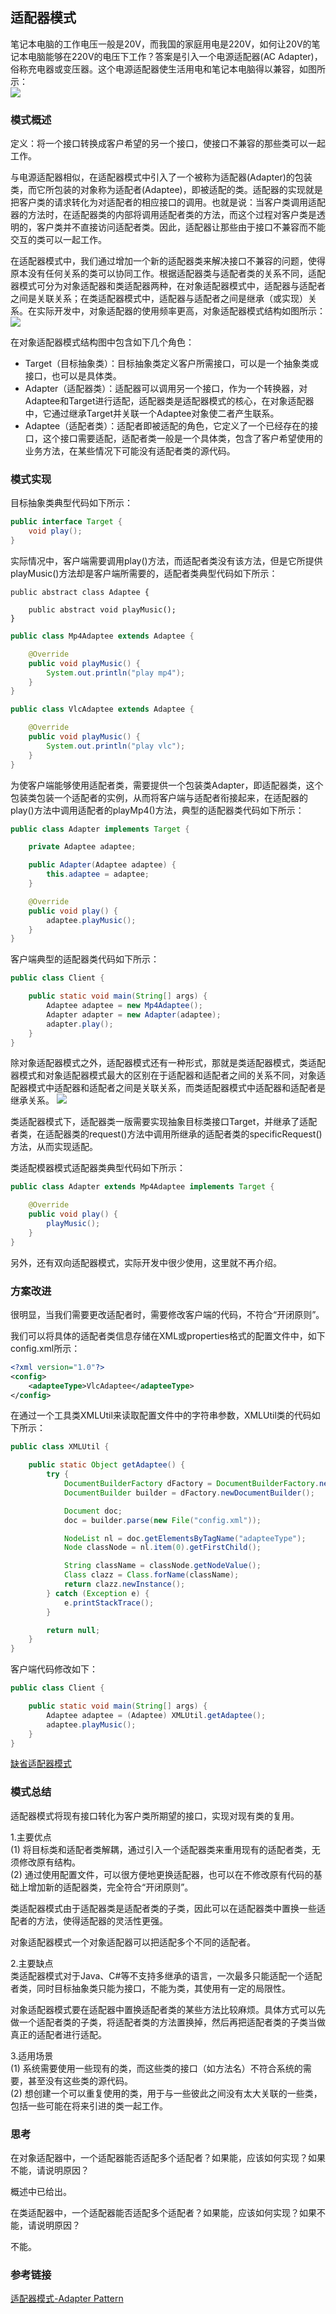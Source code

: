 ## 适配器模式

笔记本电脑的工作电压一般是20V，而我国的家庭用电是220V，如何让20V的笔记本电脑能够在220V的电压下工作？答案是引入一个电源适配器(AC Adapter)，俗称充电器或变压器。这个电源适配器使生活用电和笔记本电脑得以兼容，如图所示：<br/>
![](src/main/resources/image/电源适配器.png)

### 模式概述

定义：将一个接口转换成客户希望的另一个接口，使接口不兼容的那些类可以一起工作。

与电源适配器相似，在适配器模式中引入了一个被称为适配器(Adapter)的包装类，而它所包装的对象称为适配者(Adaptee)，即被适配的类。适配器的实现就是把客户类的请求转化为对适配者的相应接口的调用。也就是说：当客户类调用适配器的方法时，在适配器类的内部将调用适配者类的方法，而这个过程对客户类是透明的，客户类并不直接访问适配者类。因此，适配器让那些由于接口不兼容而不能交互的类可以一起工作。

在适配器模式中，我们通过增加一个新的适配器类来解决接口不兼容的问题，使得原本没有任何关系的类可以协同工作。根据适配器类与适配者类的关系不同，适配器模式可分为对象适配器和类适配器两种，在对象适配器模式中，适配器与适配者之间是关联关系；在类适配器模式中，适配器与适配者之间是继承（或实现）关系。在实际开发中，对象适配器的使用频率更高，对象适配器模式结构如图所示：<br/>
![](src/main/resources/image/对象适配器模式结构图.gif)

在对象适配器模式结构图中包含如下几个角色：
* Target（目标抽象类）：目标抽象类定义客户所需接口，可以是一个抽象类或接口，也可以是具体类。
* Adapter（适配器类）：适配器可以调用另一个接口，作为一个转换器，对Adaptee和Target进行适配，适配器类是适配器模式的核心，在对象适配器中，它通过继承Target并关联一个Adaptee对象使二者产生联系。
* Adaptee（适配者类）：适配者即被适配的角色，它定义了一个已经存在的接口，这个接口需要适配，适配者类一般是一个具体类，包含了客户希望使用的业务方法，在某些情况下可能没有适配者类的源代码。

### 模式实现

目标抽象类典型代码如下所示：

```java
public interface Target {
    void play();
}
```

实际情况中，客户端需要调用play()方法，而适配者类没有该方法，但是它所提供playMusic()方法却是客户端所需要的，适配者类典型代码如下所示：

```
public abstract class Adaptee {

    public abstract void playMusic();
}
```

```java
public class Mp4Adaptee extends Adaptee {

    @Override
    public void playMusic() {
        System.out.println("play mp4");
    }
}
```

```java
public class VlcAdaptee extends Adaptee {

    @Override
    public void playMusic() {
        System.out.println("play vlc");
    }
}
```

为使客户端能够使用适配者类，需要提供一个包装类Adapter，即适配器类，这个包装类包装一个适配者的实例，从而将客户端与适配者衔接起来，在适配器的play()方法中调用适配者的playMp4()方法，典型的适配器类代码如下所示：

```java
public class Adapter implements Target {

    private Adaptee adaptee;

    public Adapter(Adaptee adaptee) {
        this.adaptee = adaptee;
    }

    @Override
    public void play() {
        adaptee.playMusic();
    }
}
```

客户端典型的适配器类代码如下所示：

```java
public class Client {

    public static void main(String[] args) {
        Adaptee adaptee = new Mp4Adaptee();
        Adapter adapter = new Adapter(adaptee);
        adapter.play();
    }
}
```

除对象适配器模式之外，适配器模式还有一种形式，那就是类适配器模式，类适配器模式和对象适配器模式最大的区别在于适配器和适配者之间的关系不同，对象适配器模式中适配器和适配者之间是关联关系，而类适配器模式中适配器和适配者是继承关系。
![](src/main/resources/image/类适配器模式结构图.gif)

类适配器模式下，适配器类一版需要实现抽象目标类接口Target，并继承了适配者类，在适配器类的request()方法中调用所继承的适配者类的specificRequest()方法，从而实现适配。

类适配模器模式适配器类典型代码如下所示：

```java
public class Adapter extends Mp4Adaptee implements Target {

    @Override
    public void play() {
        playMusic();
    }
}
```

另外，还有双向适配器模式，实际开发中很少使用，这里就不再介绍。

### 方案改进

很明显，当我们需要更改适配者时，需要修改客户端的代码，不符合“开闭原则”。

我们可以将具体的适配者类信息存储在XML或properties格式的配置文件中，如下config.xml所示：

```xml
<?xml version="1.0"?>
<config>
    <adapteeType>VlcAdaptee</adapteeType>
</config>
```

在通过一个工具类XMLUtil来读取配置文件中的字符串参数，XMLUtil类的代码如下所示：

```java
public class XMLUtil {

    public static Object getAdaptee() {
        try {
            DocumentBuilderFactory dFactory = DocumentBuilderFactory.newInstance();
            DocumentBuilder builder = dFactory.newDocumentBuilder();

            Document doc;
            doc = builder.parse(new File("config.xml"));

            NodeList nl = doc.getElementsByTagName("adapteeType");
            Node classNode = nl.item(0).getFirstChild();

            String className = classNode.getNodeValue();
            Class clazz = Class.forName(className);
            return clazz.newInstance();
        } catch (Exception e) {
            e.printStackTrace();
        }

        return null;
    }
}
```

客户端代码修改如下：

```java
public class Client {

    public static void main(String[] args) {
        Adaptee adaptee = (Adaptee) XMLUtil.getAdaptee();
        adaptee.playMusic();
    }
}
```

[缺省适配器模式](https://gof.quanke.name/%E4%B8%8D%E5%85%BC%E5%AE%B9%E7%BB%93%E6%9E%84%E7%9A%84%E5%8D%8F%E8%B0%83%E2%80%94%E2%80%94%E9%80%82%E9%85%8D%E5%99%A8%E6%A8%A1%E5%BC%8F%EF%BC%88%E5%9B%9B%EF%BC%89.html)

### 模式总结

适配器模式将现有接口转化为客户类所期望的接口，实现对现有类的复用。

1.主要优点<br/>
(1) 将目标类和适配者类解耦，通过引入一个适配器类来重用现有的适配者类，无须修改原有结构。<br/>
(2) 通过使用配置文件，可以很方便地更换适配器，也可以在不修改原有代码的基础上增加新的适配器类，完全符合“开闭原则”。

类适配器模式由于适配器类是适配者类的子类，因此可以在适配器类中置换一些适配者的方法，使得适配器的灵活性更强。

对象适配器模式一个对象适配器可以把适配多个不同的适配者。

2.主要缺点<br/>
类适配器模式对于Java、C#等不支持多继承的语言，一次最多只能适配一个适配者类，同时目标抽象类只能为接口，不能为类，其使用有一定的局限性。

对象适配器模式要在适配器中置换适配者类的某些方法比较麻烦。具体方式可以先做一个适配者类的子类，将适配者类的方法置换掉，然后再把适配者类的子类当做真正的适配者进行适配。

3.适用场景<br/>
(1) 系统需要使用一些现有的类，而这些类的接口（如方法名）不符合系统的需要，甚至没有这些类的源代码。<br/>
(2) 想创建一个可以重复使用的类，用于与一些彼此之间没有太大关联的一些类，包括一些可能在将来引进的类一起工作。

### 思考

在对象适配器中，一个适配器能否适配多个适配者？如果能，应该如何实现？如果不能，请说明原因？

概述中已给出。

在类适配器中，一个适配器能否适配多个适配者？如果能，应该如何实现？如果不能，请说明原因？

不能。

### 参考链接
[适配器模式-Adapter Pattern](https://gof.quanke.name/%E9%80%82%E9%85%8D%E5%99%A8%E6%A8%A1%E5%BC%8F-Adapter%20Pattern.html)
